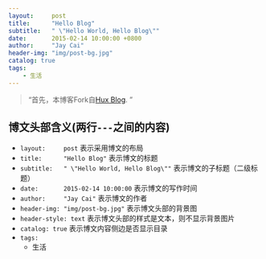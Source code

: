 ```yaml
---
layout:     post
title:      "Hello Blog"
subtitle:   " \"Hello World, Hello Blog\""
date:       2015-02-14 10:00:00 +0800
author:     "Jay Cai"
header-img: "img/post-bg.jpg"
catalog: true
tags:
    - 生活
---
```


> “首先，本博客Fork自[Hux Blog](http://huxpro.github.io). ”

## 博文头部含义(两行`---`之间的内容)
- `layout:     post`    表示采用博文的布局
- `title:      "Hello Blog"`    表示博文的标题
- `subtitle:   " \"Hello World, Hello Blog\""`   表示博文的子标题（二级标题）
- `date:       2015-02-14 10:00:00`   表示博文的写作时间
- `author:     "Jay Cai"`   表示博文的作者
- `header-img: "img/post-bg.jpg"`   表示博文头部的背景图
- `header-style: text`   表示博文头部的样式是文本，则不显示背景图片
- `catalog: true`   表示博文内容侧边是否显示目录
- `tags:`
    - 生活
